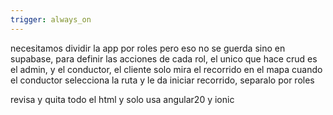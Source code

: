 ```yaml
---
trigger: always_on
---
```


necesitamos dividir la app por roles pero eso no se guerda sino en supabase, para definir las acciones de cada rol, el unico que hace crud es el admin, y el conductor, el cliente solo mira el recorrido en el mapa cuando el conductor selecciona la ruta y le da iniciar recorrido, separalo por roles


revisa y quita todo el html y solo usa angular20 y ionic